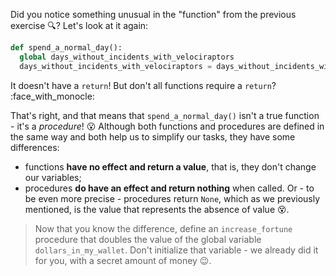 Did you notice something unusual in the "function" from the previous exercise :mag:? Let's look at it again:

```python
def spend_a_normal_day():
  global days_without_incidents_with_velociraptors
  days_without_incidents_with_velociraptors = days_without_incidents_with_velociraptors + 1
```

It doesn't have a `return`! But don't all functions require a `return`? :face_with_monocle:

That's right, and that means that `spend_a_normal_day()` isn't a true function - it's a _procedure_! :open_mouth: Although both functions and procedures are defined in the same way and both help us to simplify our tasks, they have some differences:

* functions **have no effect and return a value**, that is, they don't change our variables;
* procedures **do have an effect and return nothing** when called. Or - to be even more precise - procedures return `None`, which as we previously mentioned, is the value that represents the absence of value 😵. 

> Now that you know the difference, define an `increase_fortune` procedure that doubles the value of the global variable `dollars_in_my_wallet`. Don't initialize that variable - we already did it for you, with a secret amount of money :wink:.
